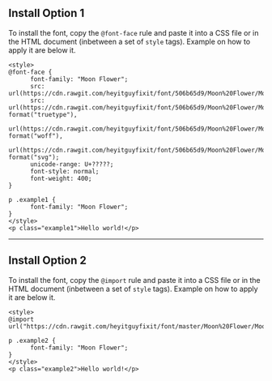 Install Option 1
---------------------------------------------------------------------------------------------------------------------------------
To install the font, copy the `@font-face` rule and paste it into a CSS file or in the HTML document (inbetween a set of `style`
      tags). Example on how to apply it are below it.

    <style>
    @font-face {
          font-family: "Moon Flower";
          src: url(https://cdn.rawgit.com/heyitguyfixit/font/506b65d9/Moon%20Flower/Moon_Flower.eot);
          src: url(https://cdn.rawgit.com/heyitguyfixit/font/506b65d9/Moon%20Flower/Moon_Flower.ttf) format("truetype"),
                url(https://cdn.rawgit.com/heyitguyfixit/font/506b65d9/Moon%20Flower/Moon_Flower.woff) format("woff"),
                url(https://cdn.rawgit.com/heyitguyfixit/font/506b65d9/Moon%20Flower/Moon_Flower.svg) format("svg");
          unicode-range: U+?????;
          font-style: normal;
          font-weight: 400;
    }

    p .example1 { 
          font-family: "Moon Flower";
    }
    </style>
    <p class="example1">Hello world!</p>

---------------------------------------------------------------------------------------------------------------------------------
Install Option 2
---------------------------------------------------------------------------------------------------------------------------------
To install the font, copy the `@import` rule and paste it into a CSS file or in the HTML document (inbetween a set of `style`
      tags). Example on how to apply it are below it.

    <style>
    @import url("https://cdn.rawgit.com/heyitguyfixit/font/master/Moon%20Flower/Moon_Flower.css")

    p .example2 { 
          font-family: "Moon Flower";
    }
    </style>
    <p class="example2">Hello world!</p>
